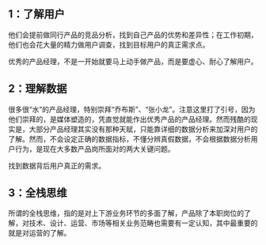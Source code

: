 ## 1：了解用户
他们会提前做同行产品的竞品分析，找到自己产品的优势和差异性；在工作初期，他们也会花大量的精力做用户调查，找到目标用户的真正需求点。

优秀的产品经理，不是一开始就要马上动手做产品，而是要虚心、耐心了解用户。

## 2：理解数据
很多很“水”的产品经理，特别崇拜“乔布斯”、“张小龙”。注意这里打了引号，因为他们崇拜的，是媒体塑造的，凭直觉就能作出优秀产品的产品经理。然而残酷的现实是，大部分产品经理其实没有那种天赋，只能靠详细的数据分析来加深对用户的了解。然而，不会设定正确的数据指标，不懂分辨真假数据，不会根据数据分析用户行为，是现在大多数产品岗所面对的两大关键问题。

找到数据背后用户真正的需求。


## 3：全栈思维
所谓的全栈思维，指的是对上下游业务环节的多面了解，产品除了本职岗位的了解，对技术、设计、运营、市场等相关业务范畴也需要有一定认知，其中最重要的就是对运营的了解。